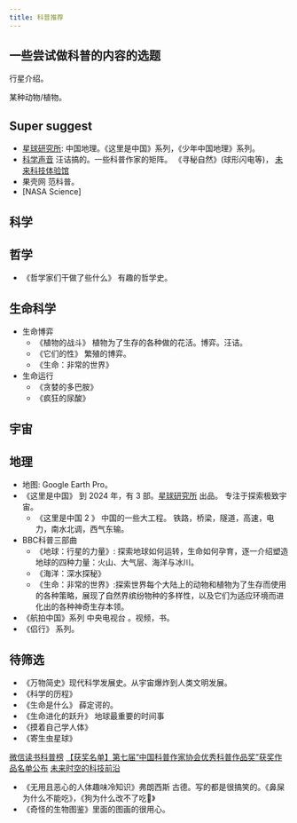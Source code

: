 ```yaml
---
title: 科普推荐
---
```


## 一些尝试做科普的内容的选题
行星介绍。

某种动物/植物。

## Super suggest
* [星球研究所](http://www.iloveplanet.cn/): 中国地理。《这里是中国》系列，《少年中国地理》系列。
* [科学声音](https://www.kexueshengyin.com/) 汪诘搞的。一些科普作家的矩阵。 《寻秘自然》(球形闪电等)， [未来科技体验馆](https://m.ximalaya.com/album/29593872)
* 果壳网 范科普。
* [NASA Science]

## 科学


## 哲学
* 《哲学家们干做了些什么》 有趣的哲学史。

## 生命科学
* 生命博弈
  * 《植物的战斗》 植物为了生存的各种做的花活。博弈。汪诘。
  * 《它们的性》 繁殖的博弈。
  * 《生命：非常的世界》
* 生命运行
  * 《贪婪的多巴胺》
  * 《疯狂的尿酸》

## 宇宙

## 地理
* 地图: Google Earth Pro。 
* 《这里是中国》 到 2024 年，有 3 部。[星球研究所](http://www.iloveplanet.cn/) 出品。 专注于探索极致宇宙。
  * 《这里是中国 2 》 中国的一些大工程。 铁路，桥梁，隧道，高速，电力，南水北调，西气东输。
* BBC科普三部曲
  * 《地球：行星的力量》: 探索地球如何运转，生命如何孕育，逐一介绍塑造地球的四种力量：火山、大气层、海洋与冰川。
  * 《海洋：深水探秘》
  * 《生命：非常的世界》:探索世界每个大陆上的动物和植物为了生存而使用的各种策略，展现了自然界缤纷物种的多样性，以及它们为适应环境而进化出的各种神奇生存本领。
* 《航拍中国》系列 中央电视台 。视频，书。
* 《侣行》 系列。


## 待筛选
* 《万物简史》现代科学发展史。从宇宙爆炸到人类文明发展。
* 《科学的历程》
* 《生命是什么》 薛定谔的。
* 《生命进化的跃升》 地球最重要的时间事
* 《摸着自己学人体》
* 《寄生虫星球》

[微信读书科普榜](https://weread.qq.com/web/category/1500003)
[【获奖名单】第七届“中国科普作家协会优秀科普作品奖”获奖作品名单公布](https://www.kpcswa.org.cn/web/press/notice/0QU2G2022.html)
[未来时空的科技前沿](https://weread.qq.com/web/reader/4c632920813ab92d0g013bd9)
* 《无用且恶心的人体趣味冷知识》弗朗西斯 古德。写的都是很搞笑的。《鼻屎为什么不能吃》，《狗为什么改不了吃💩》
* 《奇怪的生物图鉴》里面的图画的很用心。

